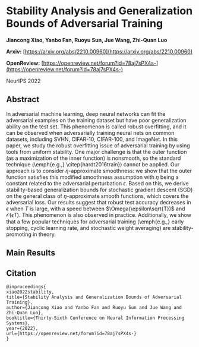 # Stability Analysis and Generalization Bounds of Adversarial Training

**Jiancong Xiao, Yanbo Fan, Ruoyu Sun, Jue Wang, Zhi-Quan Luo**

**Arxiv:** [https://arxiv.org/abs/2210.00960](https://arxiv.org/abs/2210.00960) 

**OpenReview:** [https://openreview.net/forum?id=78aj7sPX4s-](https://openreview.net/forum?id=78aj7sPX4s-)

NeurIPS 2022

## Abstract

In adversarial machine learning, deep neural networks can fit the adversarial examples on the training dataset but have poor generalization ability on the test set. This phenomenon is called robust overfitting, and it can be observed when adversarially training neural nets on common datasets, including SVHN, CIFAR-10, CIFAR-100, and ImageNet. In this paper, we study the robust overfitting issue of adversarial training by using tools from uniform stability. One major challenge is that the outer function (as a maximization of the inner function) is nonsmooth, so the standard technique (\emph{e.g.,} \citep{hardt2016train}) cannot be applied. Our approach is to consider $\eta$-approximate smoothness: we show that the outer function satisfies this modified smoothness assumption with $\eta$ being a constant related to the adversarial perturbation $\epsilon$. Based on this, we derive stability-based generalization bounds for stochastic gradient descent (SGD) on the general class of $\eta$-approximate smooth functions, which covers the adversarial loss. Our results suggest that robust test accuracy decreases in $\epsilon$ when $T$ is large, with a speed between $\Omega(\epsilon\sqrt{T})$ and $\mathcal{O}(\epsilon T)$. This phenomenon is also observed in practice. Additionally, we show that a few popular techniques for adversarial training (\emph{e.g.,} early stopping, cyclic learning rate, and stochastic weight averaging) are stability-promoting in theory.

## Main Results

## Citation
```
@inproceedings{
xiao2022stability,
title={Stability Analysis and Generalization Bounds of Adversarial Training},
author={Jiancong Xiao and Yanbo Fan and Ruoyu Sun and Jue Wang and Zhi-Quan Luo},
booktitle={Thirty-Sixth Conference on Neural Information Processing Systems},
year={2022},
url={https://openreview.net/forum?id=78aj7sPX4s-}
}
```
